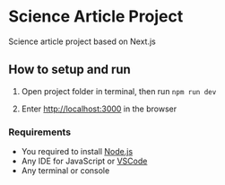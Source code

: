 # Science Article Project

Science article project based on Next.js

## How to setup and run

1. Open project folder in terminal, then run `npm run dev`

2. Enter [http://localhost:3000](http://localhost:3000) in the browser

### Requirements

 - You required to install [Node.js](https://nodejs.org/en/download/current)
 - Any IDE for JavaScript or [VSCode](https://code.visualstudio.com/download)
 - Any terminal or console

